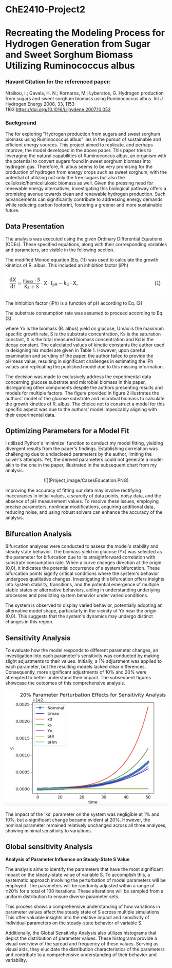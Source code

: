 # ChE2410-Project2

# Recreating the Modeling Process for Hydrogen Generation from Sugar and Sweet Sorghum Biomass Utilizing Ruminococcus albus

### Havard Citation for the referenced paper:
Ntaikou, I.; Gavala, H. N.; Kornaros, M.; Lyberatos, G. Hydrogen production from sugars and sweet sorghum biomass using Ruminococcus albus. Int J Hydrogen Energy 2008, 33, 1153-1163.https://doi.org/10.1016/j.ijhydene.2007.10.053

### Background

The for exploring "Hydrogen production from sugars and sweet sorghum biomass using Ruminococcus albus" lies in the pursuit of sustainable and efficient energy sources. This project aimed to replicate, and perhaps improve, the model developed in the above paper. This paper tries to leveraging the natural capabilities of Ruminococcus albus, an organism with the potential to convert sugars found in sweet sorghum biomass into hydrogen gas. Therefore, R. albus seems to be very promising for the production of hydrogen from energy crops such as sweet sorghum, with the potential of utilizing not only the free sugars but also the cellulosic/hemicellulosic biomass as well. Given the pressing need for renewable energy alternatives, investigating this biological pathway offers a promising avenue towards clean and renewable hydrogen production. Such advancements can significantly contribute to addressing energy demands while reducing carbon footprint, fostering a greener and more sustainable future. 

## Data Presentation 

The analysis was executed using the given Ordinary Differential Equations (ODEs). These specified equations, along with their corresponding variables and parameters, are visible in the following section.

The modified Monod equation (Eq. (1)) was used to calculate the growth kinetics of R. albus. This included an inhibition factor (iPh)

![](Equation1.png)

The inhibition factor (iPh) is a function of pH according to Eq. (2)

<p align="center">

The substrate consumption rate was assumed to proceed according to Eq. (3)

<p align="center">
  
where Yx is the biomass (R. albus) yield on glucose, Umax is the maximum specific growth rate, S is the substrate concentration, Ks is the saturation constant, X is the total measured biomass concentration and 
Kd is the decay constant. The calculated values of kinetic constants the author used in designing his model are given in Table 1. However, upon careful examination and scrutiny of the paper, the author failed to provide the pHmeas value, resulting in significant challenges in estimating the iPh values and replicating the published model due to this missing information.

<p align="center">
  
The decision was made to exclusively address the experimental data concerning glucose substrate and microbial biomass in this paper, disregarding other components despite the authors presenting results and models for multiple factors. The figure provided in figure 2 illustrates the authors' model of the glucose substrate and microbial biomass to calculate the growth kinetics of R. albus. The choice not to construct a model for this specific aspect was due to the authors' model impeccably aligning with their experimental data.

<p align="center">

## Optimizing Parameters for a Model Fit

I utilized Python's 'minimize' function to conduct my model fitting, yielding divergent results from the paper's findings. Establishing correlation was challenging due to undisclosed parameters by the author, limiting the solver's attempts. Yet, the derived parameters could not generate a model akin to the one in the paper, illustrated in the subsequent chart from my analysis.

<p align="center">
![](Project_image/CasesEducation.PNG)

Improving the accuracy of fitting our data may involve rectifying inaccuracies in initial values, a scarcity of data points, noisy data, and the absence of pH measurement values. To resolve these issues, employing precise parameters, nonlinear modifications, acquiring additional data, reducing noise, and using robust solvers can enhance the accuracy of the analysis.

## Bifurcation Analysis

Bifurcation analyses were conducted to assess the model's stability and steady state behavior. The biomass yield on glucose (Yx) was selected as the parameter for bifurcation due to its straightforward correlation with substrate consumption rate. When a curve changes direction at the origin (0,0), it indicates the potential occurrence of a system bifurcation. These bifurcation points signify critical conditions where the system's behavior undergoes qualitative changes. Investigating this bifurcation offers insights into system stability, transitions, and the potential emergence of multiple stable states or alternative behaviors, aiding in understanding underlying processes and predicting system behavior under varied conditions.

<p align="center">

The system is observed to display varied behavior, potentially adopting an alternative model shape, particularly in the vicinity of Yx near the origin (0,0). This suggests that the system's dynamics may undergo distinct changes in this region.

## Sensitivity Analysis

To evaluate how the model responds to different parameter changes, an investigation into each parameter's sensitivity was conducted by making slight adjustments to their values. Initially, a 1% adjustment was applied to each parameter, but the resulting models lacked clear differences. Consequently, more significant adjustments of 10% and 20% were attempted to better understand their impact. The subsequent figures showcase the outcomes of this comprehensive analysis.

<p align="center">

<p align="center">

![](20.png)

The impact of the 'ks' parameter on the system was negligible at 1% and 10%, but a significant change became evident at 20%. However, the nominal parameter remained relatively unchanged across all three analyses, showing minimal sensitivity to variations.

## Global sensitivity Analysis

**Analysis of Parameter Influence on Steady-State S Value**

The analysis aims to identify the parameters that have the most significant impact on the steady-state value of variable S. To accomplish this, a systematic approach involving the perturbation of model parameters will be employed. The parameters will be randomly adjusted within a range of ±20% for a total of 100 iterations. These alterations will be sampled from a uniform distribution to ensure diverse parameter sets. 

<p align="center">
 
This process shows a comprehensive understanding of how variations in parameter values affect the steady state of S across multiple simulations. This offer valuable insights into the relative impact and sensitivity of individual parameters on the steady-state behavior of variable S.

<p align="center">
  
Additionally, the Global Sensitivity Analysis also utilizes histograms that depict the distribution of parameter values. These histograms provide a visual overview of the spread and frequency of these values. Serving as visual aids, they elucidate the distribution characteristics of the parameters and contribute to a comprehensive understanding of their behavior and variability.
